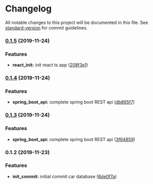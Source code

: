 # Changelog

All notable changes to this project will be documented in this file. See [standard-version](https://github.com/conventional-changelog/standard-version) for commit guidelines.

### [0.1.5](https://github.com/darylwalsh/spring-boot-react-hooks-material-ui/compare/v0.1.4...v0.1.5) (2019-11-24)


### Features

* **react_init:** init react ts app ([208f3e1](https://github.com/darylwalsh/spring-boot-react-hooks-material-ui/commit/208f3e19af6810e49d848712eff0218e48067991))

### [0.1.4](https://github.com/darylwalsh/spring-boot-react-hooks-material-ui/compare/v0.1.3...v0.1.4) (2019-11-24)


### Features

* **spring_boot_api:** complete spring boot REST api ([db865f7](https://github.com/darylwalsh/spring-boot-react-hooks-material-ui/commit/db865f7c400684fcf3cee61c7f3b26b4f2bc04f8))

### [0.1.3](https://github.com/darylwalsh/spring-boot-react-hooks-material-ui/compare/v0.1.2...v0.1.3) (2019-11-24)


### Features

* **spring_boot_api:** complete spring boot REST api ([3f64859](https://github.com/darylwalsh/spring-boot-react-hooks-material-ui/commit/3f648599b000983c5c93855f238c73b19c7e55bf))

### 0.1.2 (2019-11-23)


### Features

* **init_commit:** initial commit car database ([8de0f7a](https://github.com/darylwalsh/spring-boot-react-hooks-material-ui/commit/8de0f7ac8fa8c504af52e7d2819392edac3a3990))
